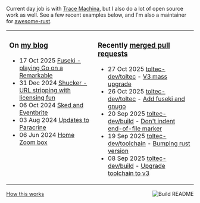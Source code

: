 Current day job is with [Trace Machina](https://tracemachina.com/), but I also do a lot of open source work as well. See a few recent examples below, and I'm also a maintainer for [awesome-rust](https://github.com/rust-unofficial/awesome-rust).

<table><tr><td valign="top">

### On [my blog](https://tevps.net/blog)
<!-- blog starts -->
* 17 Oct 2025 [Fuseki - playing Go on a Remarkable](https://tevps.net/blog/2025/10/17/fuseki-playing-go-on-a-remarkable)
* 31 Dec 2024 [Shucker - URL stripping with licensing fun](https://tevps.net/blog/2024/12/31/shucker-url-stripping-with-licensing-fun)
* 06 Oct 2024 [Sked and Eventbrite](https://tevps.net/blog/2024/10/06/sked-and-eventbrite)
* 03 Aug 2024 [Updates to Paracrine](https://tevps.net/blog/2024/08/03/updates-to-paracrine)
* 06 Jun 2024 [Home Zoom box](https://tevps.net/blog/2024/06/06/home-zoom-box)
<!-- blog ends -->

</td><td valign="top">

### Recently [merged pull requests](https://github.com/search?o=desc&q=is%3Apr+author%3Apalfrey+-user%3Apalfrey+is%3Amerged+is%3Apublic&s=created&type=Issues)

<!-- prs starts -->
* 27 Oct 2025 [toltec-dev/toltec](https://github.com/toltec-dev/toltec) - [V3 mass upgrade](https://github.com/toltec-dev/toltec/pull/951)
* 26 Oct 2025 [toltec-dev/toltec](https://github.com/toltec-dev/toltec) - [Add fuseki and gnugo](https://github.com/toltec-dev/toltec/pull/949)
* 20 Sep 2025 [toltec-dev/build](https://github.com/toltec-dev/build) - [Don't indent end-of-file marker](https://github.com/toltec-dev/build/pull/60)
* 19 Sep 2025 [toltec-dev/toolchain](https://github.com/toltec-dev/toolchain) - [Bumping rust version](https://github.com/toltec-dev/toolchain/pull/43)
* 08 Sep 2025 [toltec-dev/build](https://github.com/toltec-dev/build) - [Upgrade toolchain to v3](https://github.com/toltec-dev/build/pull/59)
<!-- prs ends -->

</td></tr></table>

<a href="https://github.com/palfrey/palfrey/actions"><img src="https://github.com/palfrey/palfrey/actions/workflows/build.yml/badge.svg" align="right" alt="Build README"></a> <a href="https://tevps.net/blog/2020/7/11/customising-github-profile-pages/">How this works</a>
